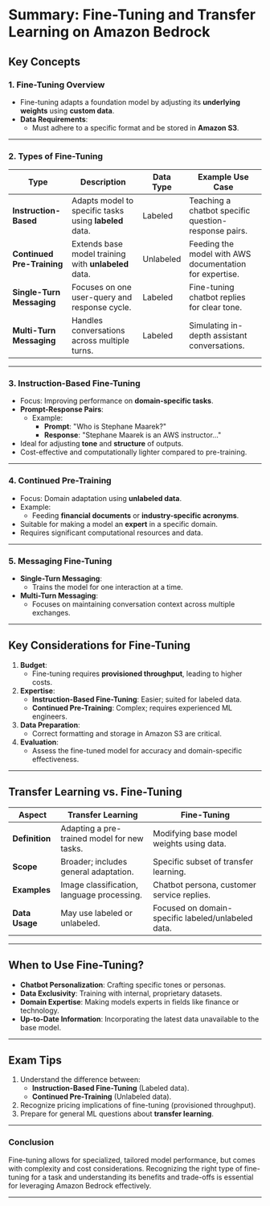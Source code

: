 # Summary: Fine-Tuning and Transfer Learning on Amazon Bedrock  

## Key Concepts  

### 1. **Fine-Tuning Overview**  
- Fine-tuning adapts a foundation model by adjusting its **underlying weights** using **custom data**.  
- **Data Requirements**:  
  - Must adhere to a specific format and be stored in **Amazon S3**.  

---

### 2. **Types of Fine-Tuning**  

| Type                     | Description                                    | Data Type     | Example Use Case                          |  
|--------------------------|------------------------------------------------|---------------|-------------------------------------------|  
| **Instruction-Based**     | Adapts model to specific tasks using **labeled** data. | Labeled       | Teaching a chatbot specific question-response pairs. |  
| **Continued Pre-Training**| Extends base model training with **unlabeled** data. | Unlabeled     | Feeding the model with AWS documentation for expertise. |  
| **Single-Turn Messaging** | Focuses on one user-query and response cycle.  | Labeled       | Fine-tuning chatbot replies for clear tone. |  
| **Multi-Turn Messaging**  | Handles conversations across multiple turns.   | Labeled       | Simulating in-depth assistant conversations. |  

---

### 3. **Instruction-Based Fine-Tuning**  
- Focus: Improving performance on **domain-specific tasks**.  
- **Prompt-Response Pairs**:  
  - Example:  
    - **Prompt**: "Who is Stephane Maarek?"  
    - **Response**: "Stephane Maarek is an AWS instructor..."  
- Ideal for adjusting **tone** and **structure** of outputs.  
- Cost-effective and computationally lighter compared to pre-training.  

---

### 4. **Continued Pre-Training**  
- Focus: Domain adaptation using **unlabeled data**.  
- Example:  
  - Feeding **financial documents** or **industry-specific acronyms**.  
- Suitable for making a model an **expert** in a specific domain.  
- Requires significant computational resources and data.  

---

### 5. **Messaging Fine-Tuning**  
- **Single-Turn Messaging**:  
  - Trains the model for one interaction at a time.  
- **Multi-Turn Messaging**:  
  - Focuses on maintaining conversation context across multiple exchanges.  

---

## Key Considerations for Fine-Tuning  
1. **Budget**:  
   - Fine-tuning requires **provisioned throughput**, leading to higher costs.  
2. **Expertise**:  
   - **Instruction-Based Fine-Tuning**: Easier; suited for labeled data.  
   - **Continued Pre-Training**: Complex; requires experienced ML engineers.  
3. **Data Preparation**:  
   - Correct formatting and storage in Amazon S3 are critical.  
4. **Evaluation**:  
   - Assess the fine-tuned model for accuracy and domain-specific effectiveness.  

---

## Transfer Learning vs. Fine-Tuning  

| Aspect                  | **Transfer Learning**                         | **Fine-Tuning**                             |  
|-------------------------|-----------------------------------------------|---------------------------------------------|  
| **Definition**           | Adapting a pre-trained model for new tasks.  | Modifying base model weights using data.    |  
| **Scope**                | Broader; includes general adaptation.        | Specific subset of transfer learning.       |  
| **Examples**             | Image classification, language processing.   | Chatbot persona, customer service replies.  |  
| **Data Usage**           | May use labeled or unlabeled.                | Focused on domain-specific labeled/unlabeled data. |  

---

## When to Use Fine-Tuning?  
- **Chatbot Personalization**: Crafting specific tones or personas.  
- **Data Exclusivity**: Training with internal, proprietary datasets.  
- **Domain Expertise**: Making models experts in fields like finance or technology.  
- **Up-to-Date Information**: Incorporating the latest data unavailable to the base model.  

---

## Exam Tips  
1. Understand the difference between:  
   - **Instruction-Based Fine-Tuning** (Labeled data).  
   - **Continued Pre-Training** (Unlabeled data).  
2. Recognize pricing implications of fine-tuning (provisioned throughput).  
3. Prepare for general ML questions about **transfer learning**.  

---

### Conclusion  
Fine-tuning allows for specialized, tailored model performance, but comes with complexity and cost considerations. Recognizing the right type of fine-tuning for a task and understanding its benefits and trade-offs is essential for leveraging Amazon Bedrock effectively.  

---  